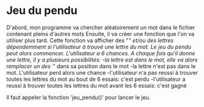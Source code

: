 # Jeu du pendu

D'abord, mon programme va chercher aléatoirement un mot dans le fichier contenant pleins d'autres mots
Ensuite, il va créer une fonction que l'on va utiliser plus tard. Cette fonction va afficher des "_" et/ou des lettres dépendemment si l'utilisateur à trouvé une lettre du mot.
Le jeu du pendu peut alors commencer.
L'utilisateur a 6 chances. A chaque fois qu'il donne une lettre, il y a plusieurs possibilités:
-la lettre est dans le mot, elle va alors remplacer un des '_' dans sa position dans le mot
-la lettre n'est pas dans le mot. L'utilisateur perd alors une chance
-l'utilisateur n'a pas reussi à trouver toutes les lettres du mot au bout de 6 essais: c'est perdu
-l'utilisateur a reussi à trouver toutes les lettres du mot avant les 6 essais: c'est gagné

Il faut appeler la fonction 'jeu_pendu()' pour lancer le jeu.
